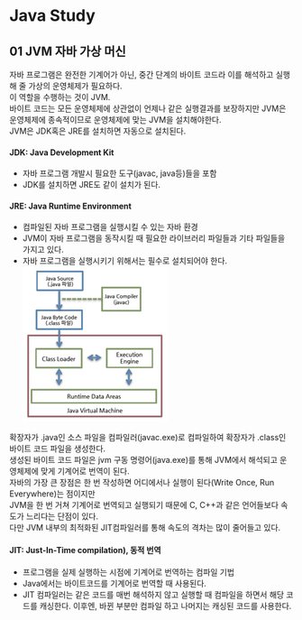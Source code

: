 # Java Study

## 01 JVM 자바 가상 머신
자바 프로그램은 완전한 기계어가 아닌, 중간 단계의 바이트 코드라 이를 해석하고 실행해 줄 가상의 운영체제가 필요하다.<br/>
이 역할을 수행하는 것이 JVM.<br/>
바이트 코드는 모든 운영체제에 상관없이 언제나 같은 실행결과를 보장하지만 JVM은 운영체제에 종속적이므로 운영체제에 맞는 JVM을 설치해야한다.<br/>
JVM은 JDK혹은 JRE를 설치하면 자동으로 설치된다.
#### JDK: Java Development Kit
- 자바 프로그램 개발시 필요한 도구(javac, java등)들을 포함
- JDK를 설치하면 JRE도 같이 설치가 된다.
#### JRE: Java Runtime Environment
- 컴파일된 자바 프로그램을 실행시킬 수 있는 자바 환경
- JVM이 자바 프로그램을 동작시킬 때 필요한 라이브러리 파일들과 기타 파일들을 가지고 있다.
- 자바 프로그램을 실행시키기 위해서는 필수로 설치되어야 한다. <br/>
![JVM](./image/JVM.png)

확장자가 .java인 소스 파일을 컴파일러(javac.exe)로 컴파일하여 확장자가 .class인 바이트 코드 파일을 생성한다.<br/>
생성된 바이트 코드 파일은 jvm 구동 명령어(java.exe)를 통해 JVM에서 해석되고 운영체제에 맞게 기계어로 번역이 된다.<br/>
자바의 가장 큰 장점은 한 번 작성하면 어디에서나 실행이 된다(Write Once, Run Everywhere)는 점이지만<br/>
JVM을 한 번 거쳐 기계어로 번역되고 실행되기 때문에 C, C++과 같은 언어들보다 속도가 느리다는 단점이 있다.<br/>
다만 JVM 내부의 최적화된 JIT컴파일러를 통해 속도의 격차는 많이 줄어들고 있다.
#### JIT: Just-In-Time compilation), 동적 번역
- 프로그램을 실제 실행하는 시점에 기계어로 번역하는 컴파일 기법
- Java에서는 바이트코드를 기계어로 번역할 때 사용된다.
- JIT 컴파일러는 같은 코드를 매번 해석하지 않고 실행할 때 컴파일을 하면서 해당 코드를 캐싱한다. 이후엔, 바뀐 부분만 컴파일 하고 나머지는 캐싱된 코드를 사용한다.
